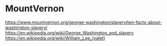 # MountVernon
https://www.mountvernon.org/george-washington/slavery/ten-facts-about-washington-slavery/ https://en.wikipedia.org/wiki/George_Washington_and_slavery https://en.wikipedia.org/wiki/William_Lee_(valet)
